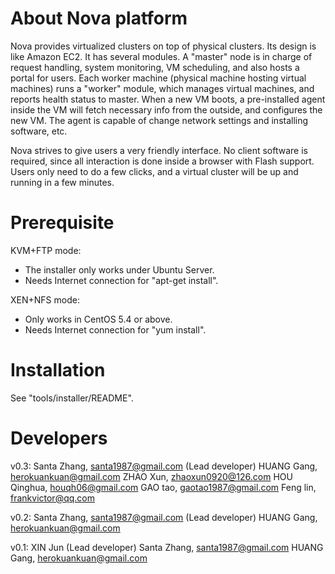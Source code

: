 About Nova platform
===================
Nova provides virtualized clusters on top of physical clusters. Its design is like Amazon EC2.
It has several modules. A "master" node is in charge of request handling, system monitoring,
VM scheduling, and also hosts a portal for users. Each worker machine (physical machine hosting
virtual machines) runs a "worker" module, which manages virtual machines, and reports health
status to master. When a new VM boots, a pre-installed agent inside the VM will fetch necessary
info from the outside, and configures the new VM. The agent is capable of change network settings
and installing software, etc.

Nova strives to give users a very friendly interface. No client software is required, since all
interaction is done inside a browser with Flash support. Users only need to do a few clicks, and
a virtual cluster will be up and running in a few minutes.


Prerequisite
============
KVM+FTP mode:
* The installer only works under Ubuntu Server.
* Needs Internet connection for "apt-get install".

XEN+NFS mode:
* Only works in CentOS 5.4 or above.
* Needs Internet connection for "yum install".


Installation
============
See "tools/installer/README".


Developers
==========
v0.3:
Santa Zhang, santa1987@gmail.com (Lead developer)
HUANG Gang, herokuankuan@gmail.com
ZHAO Xun, zhaoxun0920@126.com
HOU Qinghua, houqh06@gmail.com
GAO tao, gaotao1987@gmail.com
Feng lin, frankvictor@qq.com

v0.2:
Santa Zhang, santa1987@gmail.com (Lead developer)
HUANG Gang, herokuankuan@gmail.com

v0.1:
XIN Jun (Lead developer)
Santa Zhang, santa1987@gmail.com
HUANG Gang, herokuankuan@gmail.com

